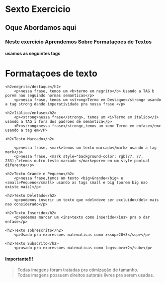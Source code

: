 # Sexto Exercicio

## Oque Abordamos aqui

### Neste exercicio Aprendemos Sobre Formataçoes de Textos
#### usamos as seguintes tags

<h1>Formataçoes de texto</h1>

    <h2>negrito/destaque</h2>
        <p>nessa frase, temos um <b>termo em negrito</b> Usando a TAG b porem nao seguindo normas semanticas</p>
        <p>nessa frase, temos um <strong>Termo em Destaque</strong> usando a tag strong dando imperatividade pra nossa frase </p>
    
    <h2>Itálico/enfase</h2>
        <p><strong>nessa frase</strong>, temos um <i>Termo em italico</i> usando a TAG i fora dos padroes de semantica</p>  
        <P><strong>nessa frase</strong>,temos um <em> Termo em enfase</em> usando a tag em</P>

    <h2>Testo Marcado</h2>

        <p>nessa frase, <mark>temos um texto marcado</mark> usando a tag mark</p>
        <p>nessa frase, <mark style="background-color: rgb(77, 77, 233);">temos outro testo marcado </mark>porem em um style pontual diferente</p>

    <h2>Texto Grande e Pequeno</h2>
        <p>nessa frase,temos um texto <big>Grande</big> e <small>Pequeno</small> usando as tags small e big (porem big nao existe mais)</p>

    <h2>Texto Deletado</h2>
        <p>podemos inserir um texto que <del>deve ser excluido</del> mais nao considerado</p>

    <h2>Texto Inserido</h2>
        <p>podemos marcar um <ins>texto como inserido</ins> pra o dar enfase</p>

    <h2>Texto sobrescrito</h2>
        <p>Usado pra expressoes matematicas como x<sup>20+3</sup></p>

    <h2>Texto Subscrito</h2>
        <p>usado pra expressoes matematicas como log<sub>x+2</sub></p>
        

 #### Importante!!!
 > Todas imagens foram tratadas pra otimização de tamanho. <br>
 > Todas imagens possuem direitos autorais livres pra serem usadas.
